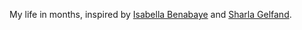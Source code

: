 My life in months, inspired by [Isabella Benabaye](https://isabella-b.com/blog/my-life-in-months/) and [Sharla Gelfand](https://github.com/sharlagelfand/mylifeinmonths).

